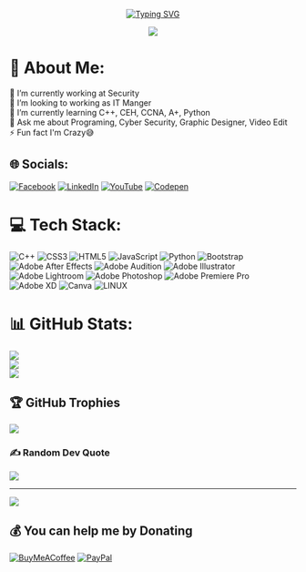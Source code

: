 <p align="center">
<a href="https://git.io/typing-svg"><img src="https://readme-typing-svg.demolab.com?font=Fira+Code&weight=600&size=30&duration=3000&pause=1000&color=BA5F17&center=true&vCenter=true&width=435&lines=Hi+%F0%9F%91%8B%2C+I'm+Ahmed+Hamed;Welcome+To+My+Profile" alt="Typing SVG" /></a>

<p align="center">
<img src="https://i.ibb.co/MZVN04H/6352cb28262707-5637231a2a4a7.gif">
<br>

# 💫 About Me:
🔭 I’m currently working at Security<br>👯 I’m looking to working as IT Manger<br>🌱 I’m currently learning C++, CEH, CCNA, A+, Python<br>💬 Ask me about Programing, Cyber Security, Graphic Designer, Video Edit<br>⚡ Fun fact I'm Crazy😅


## 🌐 Socials:
[![Facebook](https://img.shields.io/badge/Facebook-%231877F2.svg?logo=Facebook&logoColor=white)](https://facebook.com/ahmedhamed.0010) [![LinkedIn](https://img.shields.io/badge/LinkedIn-%230077B5.svg?logo=linkedin&logoColor=white)](https://linkedin.com/in/ahmed-hamed665) [![YouTube](https://img.shields.io/badge/YouTube-%23FF0000.svg?logo=YouTube&logoColor=white)](https://youtube.com/@technohamed) [![Codepen](https://img.shields.io/badge/Codepen-000000?style=for-the-badge&logo=codepen&logoColor=white)](https://codepen.io/TechnoHamed) 

# 💻 Tech Stack:
![C++](https://img.shields.io/badge/c++-%2300599C.svg?style=for-the-badge&logo=c%2B%2B&logoColor=white) ![CSS3](https://img.shields.io/badge/css3-%231572B6.svg?style=for-the-badge&logo=css3&logoColor=white) ![HTML5](https://img.shields.io/badge/html5-%23E34F26.svg?style=for-the-badge&logo=html5&logoColor=white) ![JavaScript](https://img.shields.io/badge/javascript-%23323330.svg?style=for-the-badge&logo=javascript&logoColor=%23F7DF1E) ![Python](https://img.shields.io/badge/python-3670A0?style=for-the-badge&logo=python&logoColor=ffdd54) ![Bootstrap](https://img.shields.io/badge/bootstrap-%23563D7C.svg?style=for-the-badge&logo=bootstrap&logoColor=white) ![Adobe After Effects](https://img.shields.io/badge/Adobe%20After%20Effects-9999FF.svg?style=for-the-badge&logo=Adobe%20After%20Effects&logoColor=white) ![Adobe Audition](https://img.shields.io/badge/Adobe%20Audition-9999FF.svg?style=for-the-badge&logo=Adobe%20Audition&logoColor=white) ![Adobe Illustrator](https://img.shields.io/badge/adobeillustrator-%23FF9A00.svg?style=for-the-badge&logo=adobeillustrator&logoColor=white) ![Adobe Lightroom](https://img.shields.io/badge/Adobe%20Lightroom-31A8FF.svg?style=for-the-badge&logo=Adobe%20Lightroom&logoColor=white) ![Adobe Photoshop](https://img.shields.io/badge/adobephotoshop-%2331A8FF.svg?style=for-the-badge&logo=adobephotoshop&logoColor=white) ![Adobe Premiere Pro](https://img.shields.io/badge/Adobe%20Premiere%20Pro-9999FF.svg?style=for-the-badge&logo=Adobe%20Premiere%20Pro&logoColor=white) ![Adobe XD](https://img.shields.io/badge/Adobe%20XD-470137?style=for-the-badge&logo=Adobe%20XD&logoColor=#FF61F6) ![Canva](https://img.shields.io/badge/Canva-%2300C4CC.svg?style=for-the-badge&logo=Canva&logoColor=white) ![LINUX](https://img.shields.io/badge/Linux-FCC624?style=for-the-badge&logo=linux&logoColor=black)
# 📊 GitHub Stats:
![](https://github-readme-stats.vercel.app/api?username=TechnoHamed&theme=nightowl&hide_border=false&include_all_commits=true&count_private=true)<br/>
![](https://github-readme-streak-stats.herokuapp.com/?user=TechnoHamed&theme=nightowl&hide_border=false)<br/>
![](https://github-readme-stats.vercel.app/api/top-langs/?username=TechnoHamed&theme=nightowl&hide_border=false&include_all_commits=true&count_private=true&layout=compact)

## 🏆 GitHub Trophies
![](https://github-profile-trophy.vercel.app/?username=TechnoHamed&theme=nord&no-frame=false&no-bg=false&margin-w=4)

### ✍️ Random Dev Quote
![](https://quotes-github-readme.vercel.app/api?type=horizontal&theme=tokyonight)

---
[![](https://visitcount.itsvg.in/api?id=TechnoHamed&icon=0&color=6)](https://visitcount.itsvg.in)

  ## 💰 You can help me by Donating
  [![BuyMeACoffee](https://img.shields.io/badge/Buy%20Me%20a%20Coffee-ffdd00?style=for-the-badge&logo=buy-me-a-coffee&logoColor=black)](https://buymeacoffee.com/ahmedhamed.0010) [![PayPal](https://img.shields.io/badge/PayPal-00457C?style=for-the-badge&logo=paypal&logoColor=white)](https://paypal.me/ahmedhamedmohamed) 

  
<!-- Proudly created with GPRM ( https://gprm.itsvg.in ) -->

